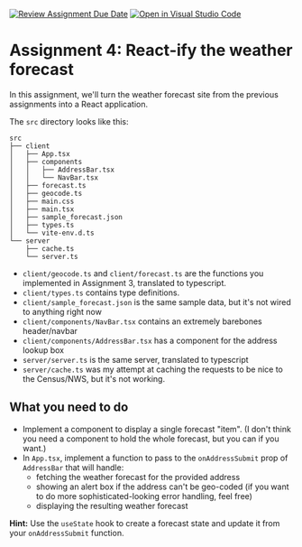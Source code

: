 [![Review Assignment Due Date](https://classroom.github.com/assets/deadline-readme-button-24ddc0f5d75046c5622901739e7c5dd533143b0c8e959d652212380cedb1ea36.svg)](https://classroom.github.com/a/jNVNGS9C)
[![Open in Visual Studio Code](https://classroom.github.com/assets/open-in-vscode-718a45dd9cf7e7f842a935f5ebbe5719a5e09af4491e668f4dbf3b35d5cca122.svg)](https://classroom.github.com/online_ide?assignment_repo_id=11121471&assignment_repo_type=AssignmentRepo)
# Assignment 4: React-ify the weather forecast

In this assignment, we'll turn the weather forecast site from the previous assignments into a React application.

The `src` directory looks like this:

```
src
├── client
│   ├── App.tsx
│   ├── components
│   │   ├── AddressBar.tsx
│   │   └── NavBar.tsx
│   ├── forecast.ts
│   ├── geocode.ts
│   ├── main.css
│   ├── main.tsx
│   ├── sample_forecast.json
│   ├── types.ts
│   └── vite-env.d.ts
└── server
    ├── cache.ts
    └── server.ts
```

- `client/geocode.ts` and `client/forecast.ts` are the functions you implemented in Assignment 3, translated to typescript.
- `client/types.ts` contains type definitions.
- `client/sample_forecast.json` is the same sample data, but it's not wired to anything right now
- `client/components/NavBar.tsx` contains an extremely barebones header/navbar
- `client/components/AddressBar.tsx` has a component for the address lookup box
- `server/server.ts` is the same server, translated to typescript
- `server/cache.ts` was my attempt at caching the requests to be nice to the Census/NWS, but it's not working.

## What you need to do

- Implement a component to display a single forecast "item". (I don't think you need a component to hold the whole forecast, but you can if you want.)
- In `App.tsx`, implement a function to pass to the `onAddressSubmit` prop of `AddressBar` that will handle:
  - fetching the weather forecast for the provided address
  - showing an alert box if the address can't be geo-coded (if you want to do more sophisticated-looking error handling, feel free)
  - displaying the resulting weather forecast

**Hint:** Use the `useState` hook to create a forecast state and update it from your `onAddressSubmit` function.
